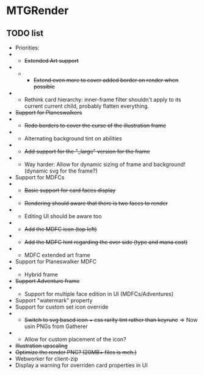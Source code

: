 # MTGRender

## TODO list

-   Priorities:
-   -   ~~Extended Art support~~
-   -   -   ~~Extend even more to cover added border on render when possible~~
-   -   Rethink card hierarchy: inner-frame filter shouldn't apply to its current current child, probably flatten everything.
-   ~~Support for Planeswalkers~~
-   -   ~~Redo borders to cover the curse of the illustration frame~~
-   -   Alternating background tint on abilities
-   -   ~~Add support for the "\_large" version for the frame~~
-   -   Way harder: Allow for dynamic sizing of frame and background! (dynamic svg for the frame?)
-   Support for MDFCs
-   -   ~~Basic support for card faces display~~
-   -   ~~Rendering should aware that there is two faces to render~~
-   -   Editing UI should be aware too
-   -   ~~Add the MDFC icon (top left)~~
-   -   ~~Add the MDFC hint regarding the over side (type and mana cost)~~
-   -   MDFC extended art frame
-   Support for Planeswalker MDFC
-   -   Hybrid frame
-   ~~Support Adventure frame~~
-   -   Support for multiple face edition in UI (MDFCs/Adventures)
-   Support "watermark" property
-   Support for custom set icon override
-   -   ~~Switch to svg based icon + css rarity tint rather than keyrune~~ => Now usin PNGs from Gatherer
-   -   Allow for custom placement of the icon?
-   ~~Illustration upscaling~~
-   ~~Optimize the render PNG? (20MB+ files is meh.)~~
-   Webworker for client-zip
-   Display a warning for overriden card properties in UI
